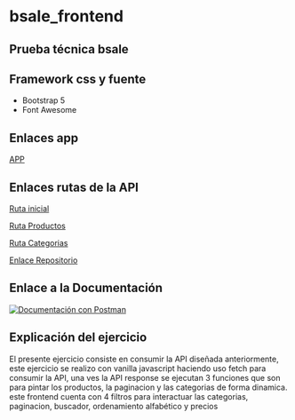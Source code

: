 # bsale_frontend
## Prueba técnica bsale
## Framework css y fuente
- Bootstrap 5
- Font Awesome
## Enlaces app
[APP](https://frontend-bsale-julius.netlify.app/)
## Enlaces rutas de la API
[Ruta inicial](https://backend-bsale-julius.herokuapp.com/) 

[Ruta Productos](https://backend-bsale-julius.herokuapp.com/api/products)

[Ruta Categorias](https://backend-bsale-julius.herokuapp.com/api/categories)

[Enlace Repositorio](https://github.com/JuliusVT/bsale_backend)

## Enlace a la Documentación
[![Documentación con Postman](https://run.pstmn.io/button.svg)](https://app.getpostman.com/run-collection/7433309-d11f335f-436d-4b61-9f21-fceb8d5c2564?action=collection%2Ffork&collection-url=entityId%3D7433309-d11f335f-436d-4b61-9f21-fceb8d5c2564%26entityType%3Dcollection%26workspaceId%3Dad04b560-c6b3-4329-9c7a-799b280471c3)

## Explicación del ejercicio
El presente ejercicio consiste en consumir la API diseñada anteriormente, este ejercicio se realizo con vanilla javascript haciendo uso fetch para consumir la API, una ves la API response se ejecutan 3 funciones que son para pintar los productos, la paginacion y las categorias de forma dinamica.
este frontend cuenta con 4 filtros para interactuar las categorias, paginacion, buscador, ordenamiento alfabético y precios